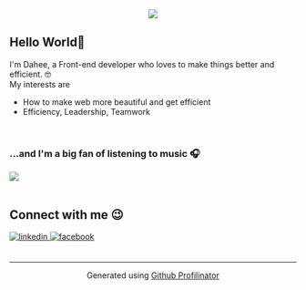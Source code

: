 
<div align="center">
<a href="https://hits.seeyoufarm.com"><img src="https://hits.seeyoufarm.com/api/count/incr/badge.svg?url=https%3A%2F%2Fgithub.com%2Fdaheejo&count_bg=%233DC89E&title_bg=%23555555&icon=&icon_color=%23E7E7E7&title=hits&edge_flat=false"/></a>
</div>  

## Hello World👋  
I'm Dahee, a Front-end developer who loves to make things better and efficient. 🤓<br>
My interests are <br>
- How to make web more beautiful and get efficient
- Efficiency, Leadership, Teamwork
<br/>  

### ...and I'm a big fan of listening to music 🎧
<div><img src="https://spotify-github-profile.vercel.app/api/view?uid=k1pz0nju17w1fxw13z62bo37a&cover_image=true&theme=default&bar_color=53b14f&bar_color_cover=false" /></div>  

<br/> 



## Connect with me 😉
<div>
<a href="https://linkedin.com/in/dahee-jo-958099188/" target="_blank">
<img src=https://img.shields.io/badge/linkedin-%231E77B5.svg?&style=for-the-badge&logo=linkedin&logoColor=white alt=linkedin style="margin-bottom: 5px;" />
</a>
<a href="https://www.facebook.com/daheejo/" target="_blank">
<img src=https://img.shields.io/badge/facebook-%232E87FB.svg?&style=for-the-badge&logo=facebook&logoColor=white alt=facebook style="margin-bottom: 5px;" />
</a>  
</div>  
  

<br/>





----
<div align="center">Generated using <a href="https://profilinator.rishav.dev/" target="_blank">Github Profilinator</a></div>
